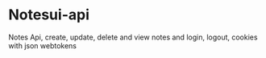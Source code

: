 # Notesui-api

Notes Api, create, update, delete and view notes and login, logout, cookies with json webtokens


